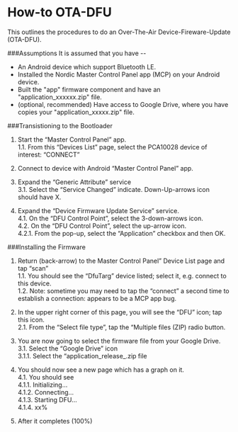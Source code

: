 # How-to OTA-DFU
This outlines the procedures to do an Over-The-Air Device-Fireware-Update (OTA-DFU).

###Assumptions
It is assumed that you have --

* An Android device which support Bluetooth LE.
* Installed the Nordic Master Control Panel app (MCP) on your Android device.
* Built the "app" firmware component and have an "application_xxxxxx.zip" file.
* (optional, recommended) Have access to Google Drive, where you have copies your "application_xxxxx.zip" file.

###Transistioning to the Bootloader

1. Start the “Master Control Panel” app.  
 1.1. From this “Devices List” page, select the PCA10028 device of interest: “CONNECT”  

2. Connect to device with Android “Master Control Panel” app.  

3. Expand the “Generic Attribute” service  
 3.1. Select the “Service Changed” indicate. Down-Up-arrows icon should have X.  

4. Expand the “Device Firmware Update Service” service.  
 4.1. On the “DFU Control Point”, select the 3-down-arrows icon.  
 4.2. On the “DFU Control Point”, select the up-arrow icon.  
 4.2.1. From the pop-up, select the “Application” checkbox and then OK.  

###Installing the Firmware

1. Return (back-arrow) to the Master Control Panel” Device List page and tap “scan”  
1.1. You should see the “DfuTarg” device listed; select it, e.g. connect to this device.  
1.2. Note: sometime you may need to tap the “connect” a second time to establish a connection: appears to be a MCP app bug.  
2. In the upper right corner of this page, you will see the “DFU” icon; tap this icon.  
2.1. From the “Select file type”, tap the “Multiple files (ZIP) radio button.  

3. You are now going to select the firmware file from your Google Drive.  
3.1. Select the “Google Drive” icon  
3.1.1. Select the “application_release_<timestamp>.zip file  

4. You should now see a new page which has a graph on it.  
4.1. You should see  
4.1.1. Initializing…  
4.1.2. Connecting…  
4.1.3. Starting DFU…  
4.1.4. xx%  

5. After it completes (100%)  

